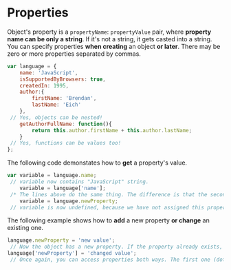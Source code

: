 # Properties
Object's property is a `propertyName`: `propertyValue` pair, where **property name can be only a string**. If it's not a string, it gets casted into a string. You can specify properties **when creating** an object **or later**. There may be zero or more properties separated by commas.
```js
var language = {
    name: 'JavaScript',
    isSupportedByBrowsers: true,
    createdIn: 1995,
    author:{
        firstName: 'Brendan',
        lastName: 'Eich'
    },
 // Yes, objects can be nested!
    getAuthorFullName: function(){
        return this.author.firstName + this.author.lastName;    
    }
 // Yes, functions can be values too!
};

```
The following code demonstates how to **get** a property's value.
```js
var variable = language.name;
 // variable now contains "JavaScript" string.
    variable = language['name'];
 /* The lines above do the same thing. The difference is that the second one lets you use litteraly any string as a property name, but it's less readable. */
    variable = language.newProperty; 
 // variable is now undefined, because we have not assigned this property yet.
```
The following example shows how to **add** a new property **or change** an existing one.
```js
language.newProperty = 'new value';
 // Now the object has a new property. If the property already exists, its value will be replaced.
language['newProperty'] = 'changed value';
 // Once again, you can access properties both ways. The first one (dot notation) is recomended.
```
